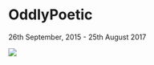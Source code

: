 # OddlyPoetic 

26th September, 2015 - 25th August 2017

<img src="https://github.com/108krohan/oddlypoetic/raw/master/FINAL_SNAP.png">
